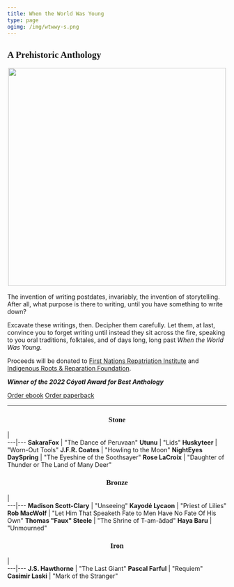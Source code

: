 ```yaml
---
title: When the World Was Young
type: page
ogimg: /img/wtwwy-s.png
---
```


<style>
main h1, h2, h3 {
    font-family: "Reggae One";
}
h3 {
    text-align: center;
}
</style>

## A Prehistoric Anthology

<img src="/img/wtwwy.png" style="margin: 0 auto; display: block; width: 500px; max-width: 100%; margin-bottom: 1rem;">

The invention of writing postdates, invariably, the invention of storytelling. After all, what purpose is there to writing, until you have something to write down?

Excavate these writings, then. Decipher them carefully. Let them, at last, convince you to forget writing until instead they sit across the fire, speaking to you oral traditions, folktales, and of days long, long past *When the World Was Young*.

Proceeds will be donated to [First Nations Repatriation Institute](https://www.wearecominghome.org/) and [Indigenous Roots & Reparation Foundation](https://www.indigenousrrf.org/).

***Winner of the 2022 Cóyotl Award for Best Anthology***

<div class="buy">
<a href="https://makyo.itch.io/wtwwy" target="_blank">Order ebook</a>
<a href="https://makyo-ink.square.site/product/when-the-world-was-young-a-prehistoric-anthology/13">Order paperback</a>
</div>

-----

### Stone

   |   
---|---
**SakaraFox** | "The Dance of Peruvaan"
**Utunu** | "Lids"
**Huskyteer** | "Worn-Out Tools"
**J.F.R. Coates** | "Howling to the Moon"
**NightEyes DaySpring** | "The Eyeshine of the Soothsayer"
**Rose LaCroix** | "Daughter of Thunder or The Land of Many Deer"

### Bronze

   |   
---|---
**Madison Scott-Clary** | "Unseeing"
**Kayodé Lycaon** | "Priest of Lilies"
**Rob MacWolf** | "Let Him That Speaketh Fate to Men Have No Fate Of His Own"
**Thomas "Faux" Steele** | "The Shrine of T-am-ădad"
**Haya Baru** | "Unmourned"

### Iron

   |   
---|---
**J.S. Hawthorne** | "The Last Giant"
**Pascal Farful** | "Requiem"
**Casimir Laski** | "Mark of the Stranger"

